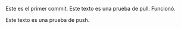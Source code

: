Este es el primer commit. Este texto es una prueba de pull.
Funcionó.

Este texto es una prueba de push.